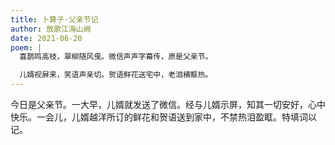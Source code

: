 ```yaml
---
title: 卜算子·父亲节记
author: 放歌江海山阙
date: 2021-06-20
poem: |
  喜鹊鸣高枝，翠柳随风曵。微信声声字幕传，原是父亲节。

  儿婿视屏来，笑语声亲切。贺语鲜花送宅中，老泪横眶热。
---
```


今日是父亲节。一大早，儿婿就发送了微信。经与儿婿示屏，知其一切安好，心中快乐。一会儿，儿婿越洋所订的鲜花和贺语送到家中，不禁热泪盈眶。特填词以记。
